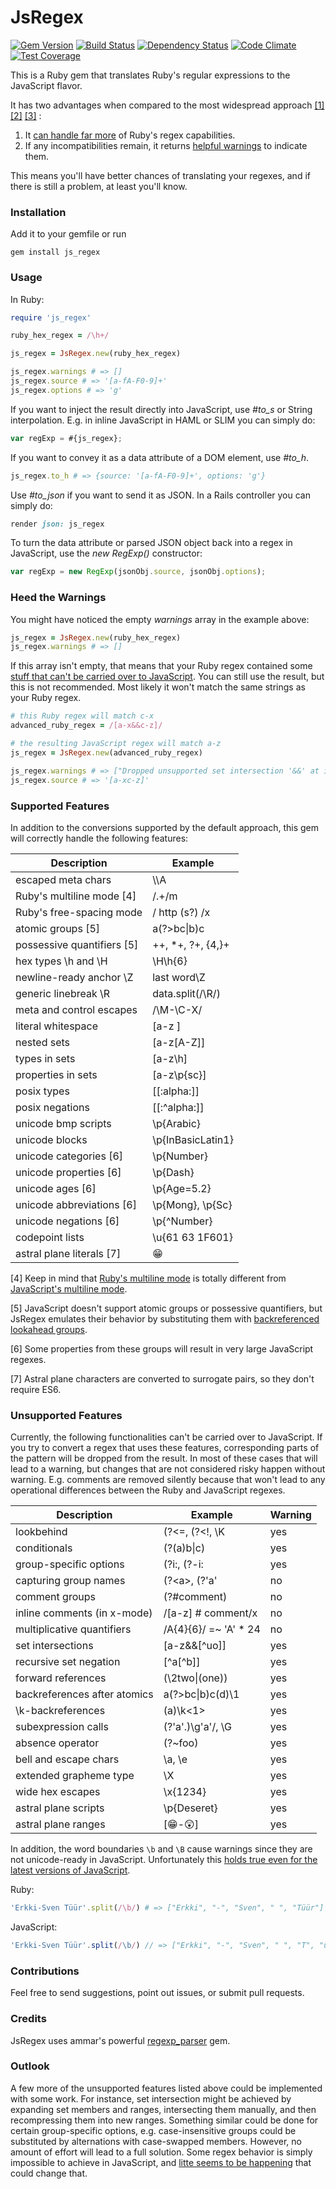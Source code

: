 
# JsRegex

[![Gem Version](https://badge.fury.io/rb/js_regex.svg)](http://badge.fury.io/rb/js_regex)
[![Build Status](https://travis-ci.org/janosch-x/js_regex.svg?branch=master)](https://travis-ci.org/janosch-x/js_regex)
[![Dependency Status](https://gemnasium.com/janosch-x/js_regex.svg)](https://gemnasium.com/janosch-x/js_regex)
[![Code Climate](https://codeclimate.com/github/janosch-x/js_regex/badges/gpa.svg)](https://codeclimate.com/github/janosch-x/js_regex)
[![Test Coverage](https://codeclimate.com/github/janosch-x/js_regex/badges/coverage.svg)](https://codeclimate.com/github/janosch-x/js_regex/coverage)

This is a Ruby gem that translates Ruby's regular expressions to the JavaScript flavor.

It has two advantages when compared to the most widespread approach
[[1]](https://dockyard.com/blog/ruby/2011/11/18/convert-ruby-regexp-to-javascript-regex)
[[2]](https://github.com/rails/rails/blob/b67043393b5ed6079989513299fe303ec3bc133b/actionpack/lib/action_dispatch/routing/inspector.rb#L42)
[[3]](https://github.com/DavyJonesLocker/client_side_validations/blob/7f0a570f3d88628aeeb6cd61864a8af61ebbf887/lib/client_side_validations/core_ext/regexp.rb#L3)
:

1. It [can handle far more](#SF) of Ruby's regex capabilities.
2. If any incompatibilities remain, it returns [helpful warnings](#HW) to indicate them.

This means you'll have better chances of translating your regexes, and if there is still a problem, at least you'll know.

### Installation

Add it to your gemfile or run

    gem install js_regex

### Usage

In Ruby:

```ruby
require 'js_regex'

ruby_hex_regex = /\h+/

js_regex = JsRegex.new(ruby_hex_regex)

js_regex.warnings # => []
js_regex.source # => '[a-fA-F0-9]+'
js_regex.options # => 'g'
```

If you want to inject the result directly into JavaScript, use *#to_s* or String interpolation. E.g. in inline JavaScript in HAML or SLIM you can simply do:

```javascript
var regExp = #{js_regex};
```

If you want to convey it as a data attribute of a DOM element, use *#to_h*.

```ruby
js_regex.to_h # => {source: '[a-fA-F0-9]+', options: 'g'}
```

Use *#to_json* if you want to send it as JSON. In a Rails controller you can simply do:

```ruby
render json: js_regex
```

To turn the data attribute or parsed JSON object back into a regex in JavaScript, use the *new RegExp()* constructor:

```javascript
var regExp = new RegExp(jsonObj.source, jsonObj.options);
```

<a name='HW'></a>
### Heed the Warnings

You might have noticed the empty *warnings* array in the example above:

```ruby
js_regex = JsRegex.new(ruby_hex_regex)
js_regex.warnings # => []
```

If this array isn't empty, that means that your Ruby regex contained some [stuff that can't be carried over to JavaScript](#UF). You can still use the result, but this is not recommended. Most likely it won't match the same strings as your Ruby regex.

```ruby
# this Ruby regex will match c-x
advanced_ruby_regex = /[a-x&&c-z]/

# the resulting JavaScript regex will match a-z
js_regex = JsRegex.new(advanced_ruby_regex)

js_regex.warnings # => ["Dropped unsupported set intersection '&&' at index 4"]
js_regex.source # => '[a-xc-z]'
```

<a name='SF'></a>
### Supported Features

In addition to the conversions supported by the default approach, this gem will correctly handle the following features:

| Description                | Example           |
|----------------------------|-------------------|
| escaped meta chars         | \\\A              |
| Ruby's multiline mode [4]  | /.+/m             |
| Ruby's free-spacing mode   | / http (s?) /x    |
| atomic groups [5]          | a(?>bc\|b)c       |
| possessive quantifiers [5] | ++, *+, ?+, {4,}+ |
| hex types \h and \H        | \H\h{6}           |
| newline-ready anchor \Z    | last word\Z       |
| generic linebreak \R       | data.split(/\R/)  |
| meta and control escapes   | /\M-\C-X/         |
| literal whitespace         | [a-z ]            |
| nested sets                | [a-z[A-Z]]        |
| types in sets              | [a-z\h]           |
| properties in sets         | [a-z\p{sc}]       |
| posix types                | [[:alpha:]]       |
| posix negations            | [[:^alpha:]]      |
| unicode bmp scripts        | \p{Arabic}        |
| unicode blocks             | \p{InBasicLatin1} |
| unicode categories [6]     | \p{Number}        |
| unicode properties [6]     | \p{Dash}          |
| unicode ages [6]           | \p{Age=5.2}       |
| unicode abbreviations [6]  | \p{Mong}, \p{Sc}  |
| unicode negations [6]      | \p{^Number}       |
| codepoint lists            | \u{61 63 1F601}   |
| astral plane literals [7]  | &#x1f601;         |

[4] Keep in mind that [Ruby's multiline mode](http://ruby-doc.org/core-2.1.1/Regexp.html#class-Regexp-label-Options) is totally different from [JavaScript's multiline mode](http://javascript.info/regexp-multiline-mode).

[5] JavaScript doesn't support atomic groups or possessive quantifiers, but JsRegex emulates their behavior by substituting them with [backreferenced lookahead groups](http://instanceof.me/post/52245507631/regex-emulate-atomic-grouping-with-lookahead).

[6] Some properties from these groups will result in very large JavaScript regexes.

[7] Astral plane characters are converted to surrogate pairs, so they don't require ES6.

<a name='UF'></a>
### Unsupported Features

Currently, the following functionalities can't be carried over to JavaScript. If you try to convert a regex that uses these features, corresponding parts of the pattern will be dropped from the result. In most of these cases that will lead to a warning, but changes that are not considered risky happen without warning. E.g. comments are removed silently because that won't lead to any operational differences between the Ruby and JavaScript regexes.

| Description                    | Example               | Warning |
|--------------------------------|-----------------------|---------|
| lookbehind                     | (?&lt;=, (?&lt;!, \K  | yes     |
| conditionals                   | (?(a)b\|c)            | yes     |
| group-specific options         | (?i:, (?-i:           | yes     |
| capturing group names          | (?&lt;a&gt;, (?'a'    | no      |
| comment groups                 | (?#comment)           | no      |
| inline comments (in x-mode)    | /[a-z] # comment/x    | no      |
| multiplicative quantifiers     | /A{4}{6}/ =~ 'A' * 24 | no      |
| set intersections              | [a-z&amp;&amp;[^uo]]  | yes     |
| recursive set negation         | [^a[^b]]              | yes     |
| forward references             | (\2two\|(one))        | yes     |
| backreferences after atomics   | a(?>bc\|b)c(d)\1      | yes     |
| \k-backreferences              | (a)\k&lt;1&gt;        | yes     |
| subexpression calls            | (?'a'.)\g'a'/, \G     | yes     |
| absence operator               | (?~foo)               | yes     |
| bell and escape chars          | \a, \e                | yes     |
| extended grapheme type         | \X                    | yes     |
| wide hex escapes               | \x{1234}              | yes     |
| astral plane scripts           | \p{Deseret}           | yes     |
| astral plane ranges            | [&#x1f601;-&#x1f632;] | yes     |

In addition, the word boundaries `\b` and `\B` cause warnings since they are not unicode-ready in JavaScript. Unfortunately this [holds true even for the latest versions of JavaScript](http://www.ecma-international.org/ecma-262/6.0/#sec-runtime-semantics-iswordchar-abstract-operation).

Ruby:
```ruby
'Erkki-Sven Tüür'.split(/\b/) # => ["Erkki", "-", "Sven", " ", "Tüür"]
```

JavaScript:
```javascript
'Erkki-Sven Tüür'.split(/\b/) // => ["Erkki", "-", "Sven", " ", "T", "üü", "r"]
```

### Contributions

Feel free to send suggestions, point out issues, or submit pull requests.

### Credits

JsRegex uses ammar's powerful [regexp_parser](https://github.com/ammar/regexp_parser) gem.

### Outlook

A few more of the unsupported features listed above could be implemented with some work. For instance, set intersection might be achieved by expanding set members and ranges, intersecting them manually, and then recompressing them into new ranges. Something similar could be done for certain group-specific options, e.g. case-insensitive groups could be substituted by alternations with case-swapped members. However, no amount of effort will lead to a full solution. Some regex behavior is simply impossible to achieve in JavaScript, and [litte seems to be happening](https://mail.mozilla.org/pipermail/es-discuss/2013-September/033867.html) that could change that.
